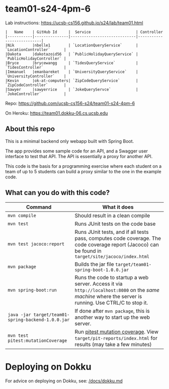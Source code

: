 # team01-s24-4pm-6

Lab instructions: <https://ucsb-cs156.github.io/s24/lab/team01.html>

```
|   Name    | GitHub Id     |  Service                    | Controller                
|-----------|---------------|-----------------------------|---------------------------|
|Nik        |nbelle1        | `LocationQueryService`      | `LocationController`      |
|Dakota     |dakotazoid56   | `PublicHolidayQueryService` | `PublicHolidayController` |
|Bryce      |brycewangg     | `TidesQueryService`         | `TidesController`         |
|Immanuel   |emanbareket    | `UniversityQueryService`    | `UniversityController`    |
|Kevin      |ok-at-computers| `ZipCodeQueryService`       | `ZipCodeController`       |
|Sawyer     |sawyerrice     | `JokeQueryServce`           | `JokeController`          |
```


Repo: https://github.com/ucsb-cs156-s24/team01-s24-4pm-6

On Heroku: https://team01.dokku-06.cs.ucsb.edu

## About this repo

This is a minimal backend only webapp built with Spring Boot.

The app provides some sample code for an API, and a Swagger user interface
to test that API.  The API is essentially a proxy for another API.

This code is the basis for a programming exercise where each student on a
team of up to 5 students can build a proxy similar to the one in the example code.

## What can you do with this code?

| Command | What it does   |
|----------|---------------------------------------|
| `mvn compile` | Should result in a clean compile |
| `mvn test` | Runs JUnit tests on the code base |
| `mvn test jacoco:report` | Runs JUnit tests, and if all tests pass, computes code coverage.  The code coverage report (Jacoco) can be found in `target/site/jacoco/index.html` |
| `mvn package` | Builds the jar file `target/team01-spring-boot-1.0.0.jar` |
| `mvn spring-boot:run` | Runs the code to startup a web server.  Access it via `http://localhost:8080` on the *same machine* where the server is running.  Use CTRL/C to stop it. |
| `java -jar target/team01-spring-backend-1.0.0.jar` | If done after `mvn package`, this is another way to start up the web server.|
| `mvn test pitest:mutationCoverage` | Run [pitest mutation coverage](https://pitest.org).  View `target/pit-reports/index.html` for results (may take a few minutes)|

# Deploying on Dokku

For advice on deploying on Dokku, see: [/docs/dokku.md](/docs/dokku.md)

